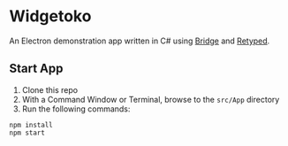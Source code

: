 # Widgetoko

An Electron demonstration app written in C# using [Bridge](http://bridge.net) and [Retyped](https://retyped.com).

## Start App

1. Clone this repo
1. With a Command Window or Terminal, browse to the `src/App` directory
1. Run the following commands:
```
npm install
npm start
```
